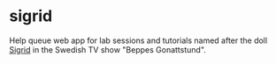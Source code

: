 # sigrid
Help queue web app for lab sessions and tutorials named after the doll [Sigrid](https://www.youtube.com/watch?v=cc-TAuKWdTI) in the Swedish TV show "Beppes Gonattstund".
